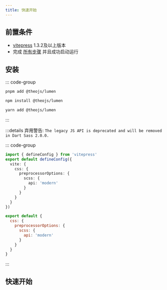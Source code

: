 ```yaml
---
title: 快速开始
---
```


## 前置条件

- [vitepress](https://vitepress.dev/) 1.3.2及以上版本
- 完成 [所有步骤](https://vitepress.dev/zh/guide/getting-started#installation) 并且成功启动运行

## 安装

::: code-group

```sh [pnpm]
pnpm add @theojs/lumen
```

```sh [npm]
npm install @theojs/lumen
```

```sh [yarn]
yarn add @theojs/lumen
```

:::

:::details 弃用警告: `The legacy JS API is deprecated and will be removed in Dart Sass 2.0.0.`

::: code-group

```ts [config.ts]
import { defineConfig } from 'vitepress'
export default defineConfig({
  vite: {
    css: {
      preprocessorOptions: {
        scss: {
          api: 'modern'
        }
      }
    }
  }
})
```

```js [vite.config.js]
export default {
  css: {
    preprocessorOptions: {
      scss: {
        api: 'modern'
      }
    }
  }
}
```

:::

## 快速开始

<BoxCube
  :items="[
    {
      name: '导入主题配色',
      link: 'theme',
      icon: 'fas fa-palette',
      color: '#f39c12'
    },
    {
      name: '首页公告栏',
      link: 'Announcement',
      icon: 'fas fa-bullhorn',
      color: '#e74c3c'
    },
    {
      name: '首页下划线',
      link: 'HomeUnderline',
      icon: 'fas fa-underline',
      color: '#3498db'
    },
    { name: '页脚配置', link: 'HomeFooter', icon: 'fas fa-cogs', color: '#2ecc71' },
    {
      name: '侧边栏链接',
      link: 'DocAsideLogo',
      icon: 'fas fa-th-list',
      color: '#9b59b6'
    },
    { name: '视频组件', link: 'DocVideoLink', icon: 'fas fa-video', color: '#e67e22' },
    {
      name: '链接卡片',
      link: 'LinkCard',
      icon: 'fas fa-id-card',
      color: '#1abc9c'
    },
        {
      name: '页面分享按钮',
      link: 'ShareButton',
      icon: 'fas fa-share-alt',
      color: '#3498db'
    },
    {
      name: '图片描述',
      link: 'Image-description',
      icon: 'fas fa-image',
      color: '#2ecc71'
    },
    {
      name: 'Twikoo 评论',
      link: 'DocTwikoo',
      icon: 'fas fa-comments',
      color: '#3498db'
    }
  ]"
/>
